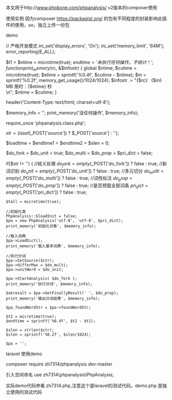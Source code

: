 本文用于http://www.phpbone.com/phpanalysis/ v2版本的composer使用


使用实例
因为composer https://packagist.org/ 的包有不同程度的封装影响此插件的使用，so，独立上传一份包

demo

// 严格开发模式
ini_set('display_errors', 'On');
ini_set('memory_limit', '64M');
error_reporting(E_ALL);

$t1 = $ntime = microtime(true);
$endtime = '未执行任何操作，不统计！';
function print_memory($rc, &$infostr)
{
    global $ntime;
    $cutime = microtime(true);
    $etime = sprintf('%0.4f', $cutime - $ntime);
    $m = sprintf('%0.2f', memory_get_usage()/1024/1024);
    $infostr .= "{$rc}: &nbsp;{$m} MB 用时：{$etime} 秒<br />\n";
    $ntime = $cutime;
}

header('Content-Type: text/html; charset=utf-8');

$memory_info = '';
print_memory('没任何操作', $memory_info);

require_once 'phpanalysis.class.php';

$str = (isset($_POST['source']) ? $_POST['source'] : '');

$loadtime = $endtime1  = $endtime2 = $slen = 0;

$do_fork = $do_unit = true;
$do_multi = $do_prop = $pri_dict = false;

if($str != '')
{
    //岐义处理
    $do_fork = empty($_POST['do_fork']) ? false : true;
    //新词识别
    $do_unit = empty($_POST['do_unit']) ? false : true;
    //多元切分
    $do_multi = empty($_POST['do_multi']) ? false : true;
    //词性标注
    $do_prop = empty($_POST['do_prop']) ? false : true;
    //是否预载全部词条
    $pri_dict = empty($_POST['pri_dict']) ? false : true;
    
    $tall = microtime(true);
    
    //初始化类
    PhpAnalysis::$loadInit = false;
    $pa = new PhpAnalysis('utf-8', 'utf-8', $pri_dict);
    print_memory('初始化对象', $memory_info);
    
    //载入词典
    $pa->LoadDict();
    print_memory('载入基本词典', $memory_info);    
        
    //执行分词
    $pa->SetSource($str);
    $pa->differMax = $do_multi;
    $pa->unitWord = $do_unit;
    
    $pa->StartAnalysis( $do_fork );
    print_memory('执行分词', $memory_info);
    
    $okresult = $pa->GetFinallyResult(' ', $do_prop);
    print_memory('输出分词结果', $memory_info);
    
    $pa_foundWordStr = $pa->foundWordStr;
    
    $t2 = microtime(true);
    $endtime = sprintf('%0.4f', $t2 - $t1);
    
    $slen = strlen($str);
    $slen = sprintf('%0.2f', $slen/1024);
    
    $pa = '';
    
laravel 使用demo

composer require zh7314/phpanalysis dev-master

引入空间命名
use zh7314\phpanalysis\PhpAnalysis;

实际demo代码参看 zh7314.php,注意这个是laravel的测试代码，demo.php 是独立使用的测试代码

 
